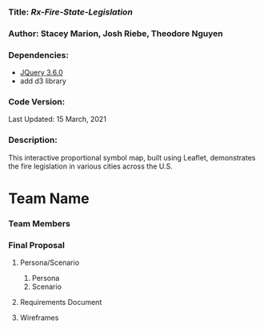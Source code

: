 ### **Title:** *Rx-Fire-State-Legislation*

### **Author:** Stacey Marion, Josh Riebe, Theodore Nguyen

### **Dependencies:**
* [JQuery 3.6.0](https://jquery.com/)
* add d3 library

### **Code Version:**
Last Updated: 15 March, 2021

### **Description:**
This interactive proportional symbol map, built using Leaflet, demonstrates the fire legislation in various cities across the U.S.

# Team Name

### Team Members

### Final Proposal
1. Persona/Scenario
    1. Persona
    2. Scenario
2. Requirements Document

3. Wireframes






